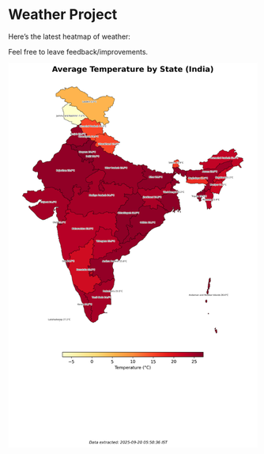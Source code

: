 # Weather Project

Here’s the latest heatmap of weather:

Feel free to leave feedback/improvements.

![India Heatmap](docs/assets/india_heatmap.png?v=CDF356)

